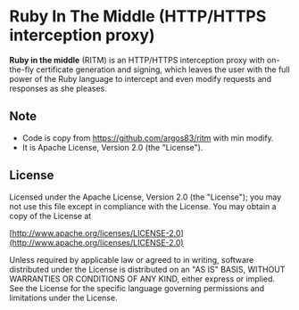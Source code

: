 # Ruby In The Middle (HTTP/HTTPS interception proxy)

**Ruby in the middle** (RITM) is an HTTP/HTTPS interception proxy with on-the-fly certificate generation and signing, which leaves the user with the
full power of the Ruby language to intercept and even modify requests and responses as she pleases.


## Note

* Code is copy from https://github.com/argos83/ritm with min modify.
* It is Apache License, Version 2.0 (the "License").

## License

Licensed under the Apache License, Version 2.0 (the "License"); you may not use this file
except in compliance with the License. You may obtain a copy of the License at

[http://www.apache.org/licenses/LICENSE-2.0](http://www.apache.org/licenses/LICENSE-2.0)

Unless required by applicable law or agreed to in writing, software distributed under the
License is distributed on an "AS IS" BASIS, WITHOUT WARRANTIES OR CONDITIONS OF ANY KIND,
either express or implied. See the License for the specific language governing permissions
and limitations under the License.
